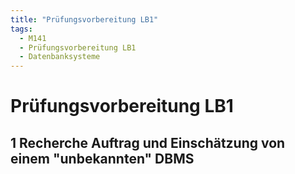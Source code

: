 ```yaml
---
title: "Prüfungsvorbereitung LB1"
tags:
  - M141
  - Prüfungsvorbereitung LB1
  - Datenbanksysteme
---
```


# Prüfungsvorbereitung LB1

## 1 Recherche Auftrag und Einschätzung von einem "unbekannten" DBMS

